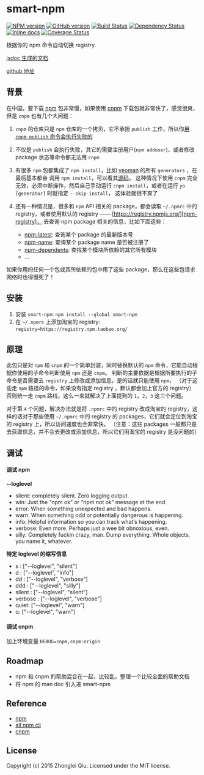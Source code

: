 # smart-npm
[![NPM version](https://badge.fury.io/js/smart-npm.svg)](https://npmjs.org/package/smart-npm)
[![GitHub version][git-tag-image]][project-url]
[![Build Status][travis-image]][travis-url]
[![Dependency Status][daviddm-url]][daviddm-image]
[![Inline docs][doc-image]][doc-url]
[![Coverage Status][coveralls-image]][coveralls-url]


根据你的 npm 命令自动切换 registry. 

[jsdoc 生成的文档](http://qiu8310.github.io/smart-npm)

[github 地址](https://github.com/qiu8310/smart-npm)


## 背景

在中国，要下载 [npm][npm] 包非常慢，如果使用 [cnpm][cnpm] 下载包就非常快了，感觉很爽，但是 `cnpm` 也有几个大问题：

1. `cnpm` 的仓库只是 `npm` 仓库的一个拷贝，它不承担 `publish` 工作，所以你[用 `cnpm publish` 命令会执行失败的](https://github.com/cnpm/cnpm/issues/23#issuecomment-87561615)

2. 不仅是 `publish` 会执行失败，其它的需要注册用户(`npm adduser`)、或者修改 package 状态等命令都无法用 `cnpm` 

3. 有很多 `npm` 包都集成了 `npm install`，比如 [yeoman][yeoman] 的所有 `generators` ，在最后基本都会
  调用 `npm install`，可以看其[源码](https://github.com/yeoman/generator/blob/v0.18.10/lib/actions/install.js#L147-159)，
  这种情况下使用 `cnpm` 完全无效，必须中断操作，然后自己手动运行 `cnpm install`，或者在运行 `yo [generator]` 时就指定 `--skip-install`，
  这体验就很不爽了

4. 还有一种情况是，很多和 `npm` API 相关的 package，都会读取 `~/.npmrc` 中的 registry，或者使用默认的 registry —— [https://registry.npmjs.org/][npm-registry]，
  去查询 npm package 相关的信息，比如下面这些：
  
  	- [npm-latest](http://cnpmjs.org/package/npm-latest): 查询某个 package 的最新版本号
  	- [npm-name](http://cnpmjs.org/package/npm-name): 查询某个 package name 是否被注册了
  	- [npm-dependents](https://npm.taobao.org/package/npm-dependents): 查找某个模块所依赖的其它所有模块
  	- ...
  
  如果你用的任何一个包或其所依赖的包中用了这些 package，那么在这些包请求网络时也得慢死了！
  
## 安装

1. 安装 `smart-npm`: `npm install --global smart-npm`
2. 在 `~/.npmrc` 上添加淘宝的 registry: `registry=https://registry.npm.taobao.org/`  

## 原理

此包只是对 `npm` 和 `cnpm` 的一个简单封装，同时替换默认的 `npm` 命令，它能自动根据你使用的子命令判断使用 `npm` 还是 `cnpm`。
判断的主要依据是根据所要执行的子命令是否需要去 `registry` 上修改或添加信息，是的话就只能使用 `npm`，
（对于这些走 `npm` 路径的命令，如果没有指定 registry ，默认都会加上官方的 registry）
否则统一走 `cnpm` 路线，这么一来就解决了上面提到的 `1`，`2`，`3` 这三个问题。

对于第 `4` 个问题，解决办法就是将 `.npmrc` 中的 registry 改成淘宝的 registry，这样的话对于那些使用 `~/.npmrc` 中的 registry
的 packages，它们就会定位到淘宝的 registry 上，所以访问速度也会非常快。
（注意：这些 packages 一般都只是去获取信息，并不会去更改或添加信息，所以它们用淘宝的 registry 是没问题的）


## 调试

#### 调试 npm

__--loglevel__ 

- silent: completely silent. Zero logging output.
- win: Just the “npm ok” or “npm not ok” message at the end.
- error: When something unexpected and bad happens.
- warn: When something odd or potentially dangerous is happening.
- info: Helpful information so you can track what’s happening.
- verbose: Even more. Perhaps just a wee bit obnoxious, even.
- silly: Completely fuckin crazy, man. Dump everything. Whole objects, you name it, whatever.

__特定 loglevel 的缩写信息__

- s :       ["--loglevel", "silent"]
- d :       ["--loglevel", "info"]
- dd :      ["--loglevel", "verbose"]
- ddd :     ["--loglevel", "silly"]
- silent :  ["--loglevel", "silent"]
- verbose : ["--loglevel", "verbose"]
- quiet:    ["--loglevel", "warn"]
- q:        ["--loglevel", "warn"]

#### 调试 cnpm

加上环境变量 `DEBUG=cnpm,cnpm:origin`


## Roadmap

* npm 和 cnpm 的帮助混合在一起，比较乱，整理一个比较全面的帮助文档
* 将 npm 的 man doc 引入进 smart-npm


## Reference

- [npm][npm]
- [all npm cli](https://docs.npmjs.com/cli/access)
- [cnpm][cnpm]



## License

Copyright (c) 2015 Zhonglei Qiu. Licensed under the MIT license.


[yeoman]: http://yeoman.io/
[npm]: https://npmjs.org/
[cnpm]: http://cnpmjs.org/
[npm-registry]: https://registry.npmjs.org/

[doc-url]: http://inch-ci.org/github/qiu8310/smart-npm
[doc-image]: http://inch-ci.org/github/qiu8310/smart-npm.svg?branch=master
[project-url]: https://github.com/qiu8310/smart-npm
[git-tag-image]: http://img.shields.io/github/tag/qiu8310/smart-npm.svg
[travis-url]: https://travis-ci.org/qiu8310/smart-npm
[travis-image]: https://travis-ci.org/qiu8310/smart-npm.svg?branch=master
[daviddm-url]: https://david-dm.org/qiu8310/smart-npm.svg?theme=shields.io
[daviddm-image]: https://david-dm.org/qiu8310/smart-npm
[coveralls-url]: https://coveralls.io/r/qiu8310/smart-npm
[coveralls-image]: https://coveralls.io/repos/qiu8310/smart-npm/badge.png

